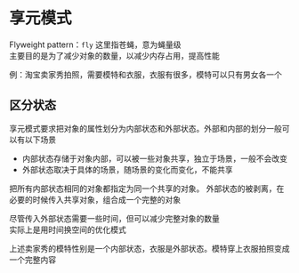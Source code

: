 # 享元模式

Flyweight pattern：`fly` 这里指苍蝇，意为蝇量级  
主要目的是为了减少对象的数量，以减少内存占用，提高性能

例：淘宝卖家秀拍照，需要模特和衣服，衣服有很多，模特可以只有男女各一个

## 区分状态

享元模式要求把对象的属性划分为内部状态和外部状态。外部和内部的划分一般可以有以下场景

- 内部状态存储于对象内部，可以被一些对象共享，独立于场景，一般不会改变
- 外部状态取决于具体的场景，随场景的变化而变化，不能共享

把所有内部状态相同的对象都指定为同一个共享的对象。
外部状态的被剥离，在必要的时候传入共享对象，组合成一个完整的对象

尽管传入外部状态需要一些时间，但可以减少完整对象的数量  
实际上是用时间换空间的优化模式

上述卖家秀的模特性别是一个内部状态，衣服是外部状态。模特穿上衣服拍照变成一个完整内容
